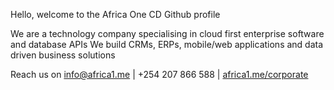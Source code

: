 Hello, welcome to the Africa One CD Github profile

We are a technology company specialising in cloud first enterprise software and database APIs
We build CRMs, ERPs, mobile/web applications and data driven business solutions

Reach us on info@africa1.me | +254 207 866 588 | [africa1.me/corporate](https://africa1.me/corporate)
